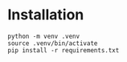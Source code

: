 # Installation

```
python -m venv .venv
source .venv/bin/activate
pip install -r requirements.txt
```
